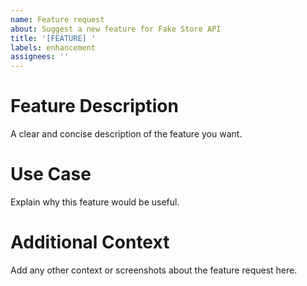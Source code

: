 ```yaml
---
name: Feature request
about: Suggest a new feature for Fake Store API
title: '[FEATURE] '
labels: enhancement
assignees: ''
---
```


# Feature Description

A clear and concise description of the feature you want.

# Use Case

Explain why this feature would be useful.

# Additional Context

Add any other context or screenshots about the feature request here.
